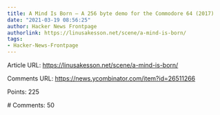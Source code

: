```yaml
---
title: A Mind Is Born – A 256 byte demo for the Commodore 64 (2017)
date: "2021-03-19 08:56:25"
author: Hacker News Frontpage
authorlink: https://linusakesson.net/scene/a-mind-is-born/
tags:
- Hacker-News-Frontpage
---
```


<p>Article URL: <a href="https://linusakesson.net/scene/a-mind-is-born/">https://linusakesson.net/scene/a-mind-is-born/</a></p>
<p>Comments URL: <a href="https://news.ycombinator.com/item?id=26511266">https://news.ycombinator.com/item?id=26511266</a></p>
<p>Points: 225</p>
<p># Comments: 50</p>
